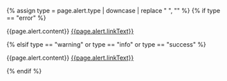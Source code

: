 
{% assign type = page.alert.type | downcase | replace " ", "" %}
{% if type == "error" %}
  <div class="usa-alert usa-alert--{{type}} usa-alert--no-icon" role="alert">
    <div class="usa-alert__body">
      <p class="usa-alert__text">
        {{page.alert.content}}
        <a class="usa-link" href="{{page.alert.link}}">{{page.alert.linkText}}</a>
      </p>
    </div>
  </div>
{% elsif type == "warning" or type == "info" or type == "success" %}
   <div class="usa-alert usa-alert--{{type}} usa-alert--no-icon">
    <div class="usa-alert__body">
      <p class="usa-alert__text">
        {{page.alert.content}}
        <a class="usa-link" href="{{page.alert.link}}">{{page.alert.linkText}}</a>
      </p>
    </div>
  </div>
{% endif %}